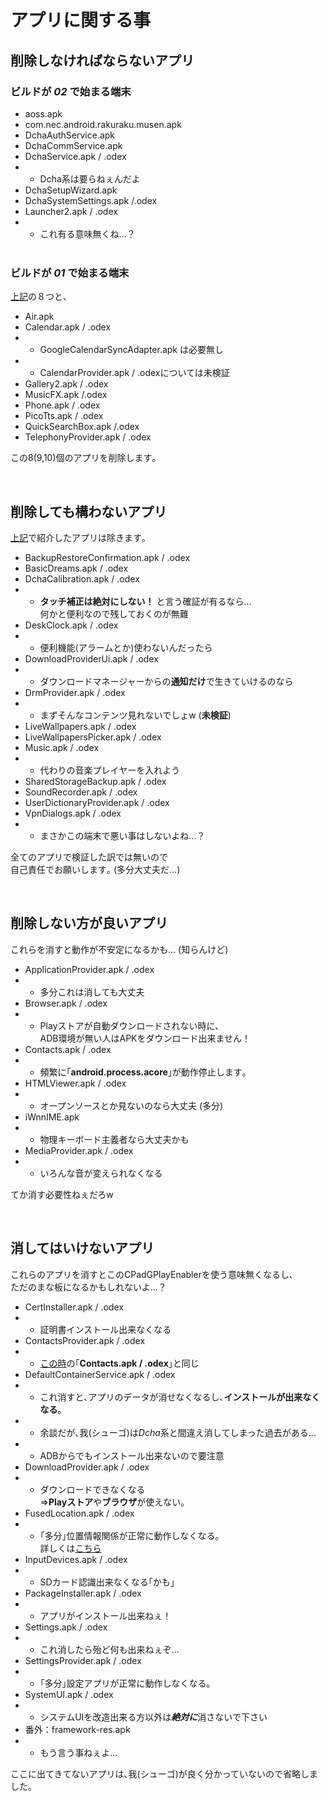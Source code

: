 # アプリに関する事
## 削除しなければならないアプリ
### ビルドが ***02*** で始まる端末
- aoss.apk
- com.nec.android.rakuraku.musen.apk
- DchaAuthService.apk
- DchaCommService.apk
- DchaService.apk / .odex
- - Dcha系は要らねぇんだよ
- DchaSetupWizard.apk
- DchaSystemSettings.apk /.odex
- Launcher2.apk / .odex
- - これ有る意味無くね...？
<br><br>
### ビルドが ***01*** で始まる端末
[上記](#ビルドが-02-で始まる端末)の８つと､<br>
- Air.apk
- Calendar.apk / .odex
- - GoogleCalendarSyncAdapter.apk は必要無し
- - CalendarProvider.apk / .odexについては未検証
- Gallery2.apk / .odex
- MusicFX.apk /.odex
- Phone.apk / .odex
- PicoTts.apk / .odex
- QuickSearchBox.apk /.odex
- TelephonyProvider.apk / .odex

この8(9,10)個のアプリを削除します｡

<br>

## 削除しても構わないアプリ
[上記](#削除しなければならないアプリ)で紹介したアプリは除きます｡
- BackupRestoreConfirmation.apk / .odex
- BasicDreams.apk / .odex
- DchaCalibration.apk / .odex
- - **タッチ補正は絶対にしない！** と言う確証が有るなら...<br>何かと便利なので残しておくのが無難
- DeskClock.apk / .odex
- - 便利機能(アラームとか)使わないんだったら
- DownloadProviderUi.apk / .odex
- - ダウンロードマネージャーからの**通知だけ**で生きていけるのなら
- DrmProvider.apk / .odex
- - まずそんなコンテンツ見れないでしょw (**未検証**)
- LiveWallpapers.apk / .odex
- LiveWallpapersPicker.apk / .odex
- Music.apk / .odex
- - 代わりの音楽プレイヤーを入れよう
- SharedStorageBackup.apk / .odex
- SoundRecorder.apk / .odex
- UserDictionaryProvider.apk / .odex
- VpnDialogs.apk / .odex
- - まさかこの端末で悪い事はしないよね...？

全てのアプリで検証した訳では無いので<br>自己責任でお願いします｡ (多分大丈夫だ...)

<br>

## 削除しない方が良いアプリ
これらを消すと動作が不安定になるかも... (知らんけど)
- ApplicationProvider.apk / .odex
- - 多分これは消しても大丈夫
- Browser.apk / .odex
- - Playストアが自動ダウンロードされない時に､<br>ADB環境が無い人はAPKをダウンロード出来ません！
- Contacts.apk / .odex
- - 頻繁に｢**android.process.acore**｣が動作停止します｡
- HTMLViewer.apk / .odex
- - オープンソースとか見ないのなら大丈夫 (多分)
- iWnnIME.apk
- - 物理キーボード主義者なら大丈夫かも
- MediaProvider.apk / .odex
- - いろんな音が変えられなくなる

てか消す必要性ねぇだろw

<br>

## 消してはいけないアプリ
これらのアプリを消すとこのCPadGPlayEnablerを使う意味無くなるし､<br>
ただのまな板になるかもしれないよ...？
- CertInstaller.apk / .odex
- - 証明書インストール出来なくなる
- ContactsProvider.apk / .odex
- - [この時](#削除しない方が良いアプリ)の｢**Contacts.apk / .odex**｣と同じ
- DefaultContainerService.apk / .odex
- - これ消すと､アプリのデータが消せなくなるし､**インストールが出来なくなる**｡<br>
- - 余談だが､我(シューゴ)は*Dcha*系と間違え消してしまった過去がある...
- - ADBからでもインストール出来ないので要注意
- DownloadProvider.apk / .odex
- - ダウンロードできなくなる<br>=>**Playストア**や**ブラウザ**が使えない｡
- FusedLocation.apk / .odex
- - ｢多分｣位置情報関係が正常に動作しなくなる｡<br>詳しくは[こちら](https://www.google.co.jp/search?q=Android+FusedLocation "Android FusedLocation - Google 検索")
- InputDevices.apk / .odex
- - SDカード認識出来なくなる｢かも｣
- PackageInstaller.apk / .odex
- - アプリがインストール出来ねぇ！
- Settings.apk / .odex
- - これ消したら殆ど何も出来ねぇぞ...
- SettingsProvider.apk / .odex
- - ｢多分｣設定アプリが正常に動作しなくなる｡
- SystemUI.apk / .odex
- - システムUIを改造出来る方以外は***絶対に***消さないで下さい
- 番外：framework-res.apk
- - もう言う事ねぇよ...

ここに出てきてないアプリは､我(シューゴ)が良く分かっていないので省略しました｡

